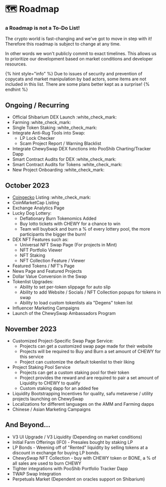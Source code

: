 # 🗺 Roadmap

### a Roadmap is not a To-Do List!

The crypto world is fast-changing and we've got to move in step with it! Therefore this roadmap is subject to change at any time.

In other words we won't publicly commit to exact timelines. This allows us to prioritize our development based on market conditions and developer resources.

{% hint style="info" %}
Due to issues of security and prevention of copycats and market manipulation by bad actors, some items are not included in this list. There are some plans better kept as a surprise!
{% endhint %}

## Ongoing / Recurring

* Official Shibarium DEX Launch :white\_check\_mark:
* Farming :white\_check\_mark:
* Single Token Staking :white\_check\_mark:
* Integrate Anti-Rug Tools into Swap:
  * LP Lock Checker
  * Scam Project Report / Warning Blacklist
* Integrate ChewySwap DEX functions into PooShib Charting/Tracker Dapp
* Smart Contract Audits for DEX :white\_check\_mark:
* Smart Contract Audits for Tokens :white\_check\_mark:
* New Project Onboarding :white\_check\_mark:

## October 2023

* [Coingecko](https://www.coingecko.com/en/coins/chewyswap) Listing :white\_check\_mark:
* CoinMarketCap Listing
* Exchange Analytics Page
* Lucky Dog Lottery:
  * Deflationary Burn Tokenomics Added
  * Buy lotto tickets with CHEWY for a chance to win
  * Team will buyback and burn a % of every lottery pool, the more participants the bigger the burn!
* DEX NFT Features such as:
  * Universal NFT Swap Page (For projects in Mint)
  * NFT Portfolio Viewer
  * NFT Staking
  * NFT Collection Feature / Viewer
* Featured Tokens / NFT's Page
* News Page and Featured Projects
* Dollar Value Conversion in the Swap
* Tokenlist Upgrades:
  * Ability to set per-token slippage for auto slip
  * Ability to add Website / Socials / NFT Collection popups for tokens in swap
  * Ability to load custom tokenlists ala "Degens" token list
* Influencer Marketing Campaigns
* Launch of the ChewySwap Ambassadors Program

## November 2023

* Customized Project-Specific Swap Page Service:
  * Projects can get a customized swap page made for their website
  * Projects will be required to Buy and Burn a set amount of CHEWY for this service
  * Project can customize the default tokenlist to their liking
* Project Staking Pool Service
  * Projects can get a custom staking pool for their token
  * Project provides the reward and are required to pair a set amount of Liquidity to CHEWY to qualify
  * Custom staking dapp for an added fee
* Liquidity Bootstrapping Incentives for quality, safu metaverse / utility projects launching on ChewySwap
* Localizations for different languages on the AMM and Farming dapps
* Chinese / Asian Marketing Campaigns

## And Beyond...

* V3 UI Upgrade / V3 Liquidity (Depending on market conditions)
* Initial Farm Offerings (IFO) - Presales bought by staking LP
* LP Bonds - Weening off of "Rented" liquidity by selling tokens at a discount in exchange for buying LP bonds.
* ChewySwap NFT Collection - buy with CHEWY token or BONE, a % of all sales are used to burn CHEWY
* Tighter integrations with PooShib Portfolio Tracker Dapp
* TWAP Swap Integration
* Perpetuals Market (Dependent on oracles support on Shibarium)
